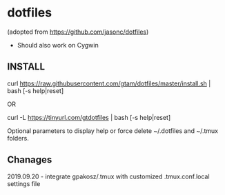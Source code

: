 # dotfiles
(adopted from https://github.com/jasonc/dotfiles)
- Should also work on Cygwin

## INSTALL ##
curl https://raw.githubusercontent.com/gtam/dotfiles/master/install.sh | bash [-s help|reset]

OR

curl -L https://tinyurl.com/gtdotfiles | bash [-s help|reset]

Optional parameters to display help or force delete ~/.dotfiles and ~/.tmux folders.

## Chanages ##
2019.09.20 - integrate gpakosz/.tmux with customized .tmux.conf.local settings file
